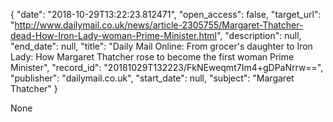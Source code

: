 {
  "date": "2018-10-29T13:22:23.812471", 
  "open_access": false, 
  "target_url": "http://www.dailymail.co.uk/news/article-2305755/Margaret-Thatcher-dead-How-Iron-Lady-woman-Prime-Minister.html", 
  "description": null, 
  "end_date": null, 
  "title": "Daily Mail Online: From grocer's daughter to Iron Lady: How Margaret Thatcher rose to become the first woman Prime Minister", 
  "record_id": "20181029T132223/FkNEweqmt7Im4+gDPaNrrw==", 
  "publisher": "dailymail.co.uk", 
  "start_date": null, 
  "subject": "Margaret Thatcher"
}

None